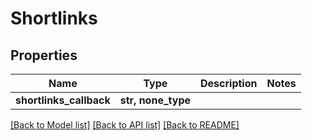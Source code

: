# Shortlinks


## Properties
Name | Type | Description | Notes
------------ | ------------- | ------------- | -------------
**shortlinks_callback** | **str, none_type** |  | 


[[Back to Model list]](../../README.md#models) [[Back to API list]](../../README.md#available-methods) [[Back to README]](../../README.md)


